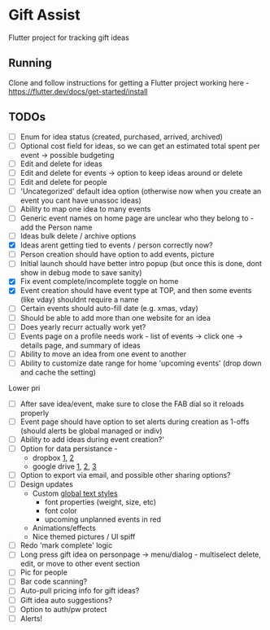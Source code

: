 # Gift Assist

Flutter project for tracking gift ideas

## Running

Clone and follow instructions for getting a Flutter project working here - https://flutter.dev/docs/get-started/install

## TODOs

- [ ] Enum for idea status (created, purchased, arrived, archived)
- [ ] Optional cost field for ideas, so we can get an estimated total spent per event -> possible budgeting
- [ ] Edit and delete for ideas
- [ ] Edit and delete for events -> option to keep ideas around or delete
- [ ] Edit and delete for people
- [ ] 'Uncategorized' default idea option (otherwise now when you create an event you cant have unassoc ideas)
- [ ] Ability to map one idea to many events
- [ ] Generic event names on home page are unclear who they belong to -add the Person name
- [ ] Ideas bulk delete / archive options
- [x] Ideas arent getting tied to events / person correctly now?
- [ ] Person creation should have option to add events, picture
- [ ] Initial launch should have better intro popup (but once this is done, dont show in debug mode to save sanity)
- [x] Fix event complete/incomplete toggle on home
- [x] Event creation should have event type at TOP, and then some events (like vday) shouldnt require a name
- [ ] Certain events should auto-fill date (e.g. xmas, vday)
- [ ] Should be able to add more than one website for an idea
- [ ] Does yearly recurr actually work yet?
- [ ] Events page on a profile needs work - list of events -> click one -> details page, and summary of ideas
- [ ] Ability to move an idea from one event to another
- [ ] Ability to customize date range for home 'upcoming events' (drop down and cache the setting)

Lower pri

- [ ] After save idea/event, make sure to close the FAB dial so it reloads properly
- [ ] Event page should have option to set alerts during creation as 1-offs (should alerts be global managed or indiv)
- [ ] Ability to add ideas during event creation?'
- [ ] Option for data persistance -
	- dropbox [1](https://www.dropbox.com/developers/documentation/http/documentation),  [2](https://www.dropbox.com/developers/reference/getting-started#overview)
	- google drive [1](https://pub.dartlang.org/packages/googleapis), [2](https://developers.google.com/drive/api/v3/about-sdk), [3](https://developers.google.com/drive/api/v2/appdata)
- [ ] Option to export via email, and possible other sharing options?
- [ ] Design updates
    - Custom [global text styles](https://flutter.io/docs/cookbook/design/themes)
        - font properties (weight, size, etc)
        - font color
        - upcoming unplanned events in red
    - Animations/effects
    - Nice themed pictures / UI spiff
- [ ] Redo 'mark complete' logic
- [ ] Long press gift idea on personpage -> menu/dialog - multiselect delete, edit, or move to other event section
- [ ] Pic for people
- [ ] Bar code scanning?
- [ ] Auto-pull pricing info for gift ideas?
- [ ] Gift idea auto suggestions?
- [ ] Option to auth/pw protect
- [ ] Alerts!
